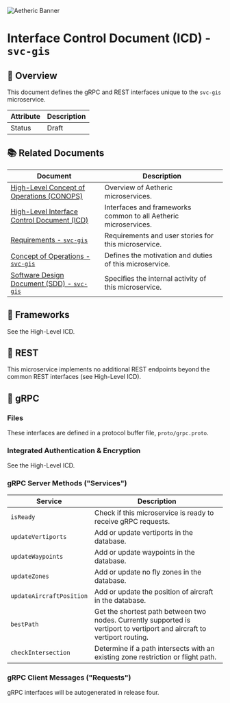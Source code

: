 ![Aetheric Banner](https://github.com/aetheric-oss/.github/raw/main/assets/doc-banner.png)

# Interface Control Document (ICD) - `svc-gis`

## :telescope: Overview

This document defines the gRPC and REST interfaces unique to the `svc-gis` microservice.

Attribute | Description
--- | ---
Status | Draft

## :books: Related Documents

Document | Description
--- | ---
[High-Level Concept of Operations (CONOPS)](https://github.com/aetheric-oss/se-services/blob/develop/docs/conops.md) | Overview of Aetheric microservices.
[High-Level Interface Control Document (ICD)](https://github.com/aetheric-oss/se-services/blob/develop/docs/icd.md)  | Interfaces and frameworks common to all Aetheric microservices.
[Requirements - `svc-gis`](https://nocodb.aetheric.nl/dashboard/#/nc/view/5a893886-20f3-41f6-af95-6a235ca52647) | Requirements and user stories for this microservice.
[Concept of Operations - `svc-gis`](./conops.md) | Defines the motivation and duties of this microservice.
[Software Design Document (SDD) - `svc-gis`](./sdd.md) | Specifies the internal activity of this microservice.

## :hammer: Frameworks

See the High-Level ICD.

## :speech_balloon: REST

This microservice implements no additional REST endpoints beyond the common REST interfaces (see High-Level ICD).

## :speech_balloon: gRPC

### Files

These interfaces are defined in a protocol buffer file, `proto/grpc.proto`.

### Integrated Authentication & Encryption

See the High-Level ICD.

### gRPC Server Methods ("Services")

| Service | Description |
| ---- | ---- |
| `isReady` | Check if this microservice is ready to receive gRPC requests. |
| `updateVertiports` | Add or update vertiports in the database. |
| `updateWaypoints` | Add or update waypoints in the database. |
| `updateZones` | Add or update no fly zones in the database. |
| `updateAircraftPosition` | Add or update the position of aircraft in the database. |
| `bestPath` | Get the shortest path between two nodes. Currently supported is vertiport to vertiport and aircraft to vertiport routing. |
| `checkIntersection` | Determine if a path intersects with an existing zone restriction or flight path. |

### gRPC Client Messages ("Requests")

gRPC interfaces will be autogenerated in release four.
